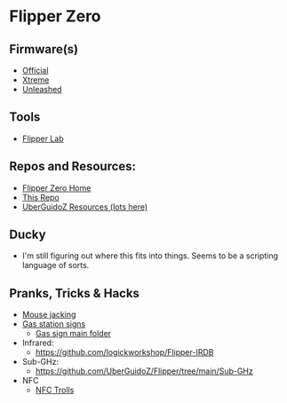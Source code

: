 # Flipper Zero

## Firmware(s)
- [Official](https://github.com/flipperdevices/flipperzero-firmware)
- [Xtreme](https://github.com/Flipper-XFW/Xtreme-Firmware)
- [Unleashed](https://github.com/DarkFlippers/unleashed-firmware)

## Tools
+ [Flipper Lab](https://lab.flipper.net/)

## Repos and Resources:
+ [Flipper Zero Home](https://flipperzero.one/)
+ [This Repo](https://github.com/brtonnies/fzero)
+ [UberGuidoZ Resources (lots here)](https://github.com/djsime1/awesome-flipperzero)

## Ducky
+ I'm still figuring out where this fits into things.  Seems to be a scripting language of sorts.

## Pranks, Tricks & Hacks
- [Mouse jacking](https://cyberprosolutions.net/cgi-sys/suspendedpage.cgi)
- [Gas station signs](https://github.com/UberGuidoZ/Flipper/tree/main/Sub-GHz%2FGas_Sign%2FGas_Alt_Files)
	- [Gas sign main folder](https://github.com/UberGuidoZ/Flipper/tree/main/Sub-GHz/Gas_Sign)
- Infrared:
	- https://github.com/logickworkshop/Flipper-IRDB
- Sub-GHz:
	- https://github.com/UberGuidoZ/Flipper/tree/main/Sub-GHz
- NFC
	- [NFC Trolls](https://github.com/w0lfzk1n/Flipper-Zero-NFC-Trolls)
